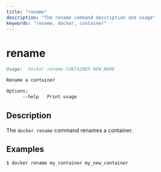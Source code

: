 ```yaml
---
title: "rename"
description: "The rename command description and usage"
keywords: "rename, docker, container"
---
```


<!-- This file is maintained within the docker/cli GitHub
     repository at https://github.com/docker/cli/. Make all
     pull requests against that repo. If you see this file in
     another repository, consider it read-only there, as it will
     periodically be overwritten by the definitive file. Pull
     requests which include edits to this file in other repositories
     will be rejected.
-->

# rename

```markdown
Usage:  docker rename CONTAINER NEW_NAME

Rename a container

Options:
      --help   Print usage
```

## Description

The `docker rename` command renames a container.

## Examples

```bash
$ docker rename my_container my_new_container
```
